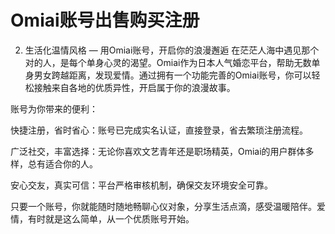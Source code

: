 # Omiai账号出售购买注册

2. 生活化温情风格 — 用Omiai账号，开启你的浪漫邂逅
在茫茫人海中遇见那个对的人，是每个单身心灵的渴望。Omiai作为日本人气婚恋平台，帮助无数单身男女跨越距离，发现爱情。通过拥有一个功能完善的Omiai账号，你可以轻松接触来自各地的优质异性，开启属于你的浪漫故事。

账号为你带来的便利：

快捷注册，省时省心：账号已完成实名认证，直接登录，省去繁琐注册流程。

广泛社交，丰富选择：无论你喜欢文艺青年还是职场精英，Omiai的用户群体多样，总有适合你的人。

安心交友，真实可信：平台严格审核机制，确保交友环境安全可靠。

只要一个账号，你就能随时随地畅聊心仪对象，分享生活点滴，感受温暖陪伴。爱情，有时就是这么简单，从一个优质账号开始。